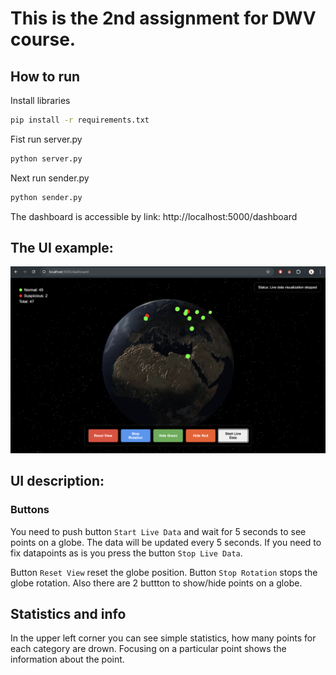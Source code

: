 # This is the 2nd assignment for DWV course.

## How to run
Install libraries
```bash
pip install -r requirements.txt
```
Fist run server.py
```bash
python server.py
```
Next run sender.py
```bash
python sender.py
```

The dashboard is accessible by link: http://localhost:5000/dashboard

## The UI example:
![alt text](image.png)

## UI description:
### Buttons
You need to push button `Start Live Data` and wait for 5 seconds to see points on a globe. The data will be updated every 5 seconds. If you need to fix datapoints as is you press the button `Stop Live Data`.

Button `Reset View` reset the globe position.
Button `Stop Rotation` stops the globe rotation.
Also there are 2 buttton to show/hide points on a globe.
## Statistics and info
In the upper left corner you can see simple statistics, how many points for each category are drown.
Focusing on a particular point shows the information about the point.
